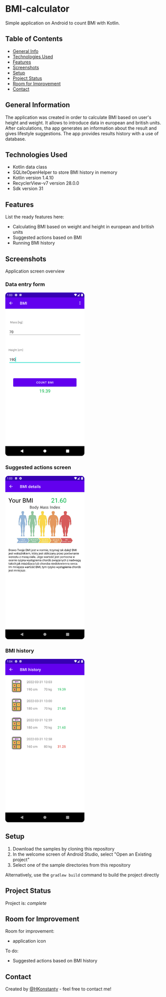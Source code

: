 # BMI-calculator
Simple application on Android to count BMI with Kotlin.

## Table of Contents
* [General Info](#general-information)
* [Technologies Used](#technologies-used)
* [Features](#features)
* [Screenshots](#screenshots)
* [Setup](#setup)
* [Project Status](#project-status)
* [Room for Improvement](#room-for-improvement)
* [Contact](#contact)


## General Information
The application was created in order to calculate BMI based on user's height and weight. It allows to introduce data in european and british units. 
After calculations, tha app generates an information about the result and gives lifestyle suggestions. The app provides results history with a use of database. 


## Technologies Used
- Kotlin data class
- SQLiteOpenHelper to store BMI history in memory
- Kotlin version 1.4.10
- RecyclerView-v7 version 28.0.0
- Sdk version 31


## Features
List the ready features here:
- Calculating BMI based on weight and height in european and british units
- Suggested actions based on BMI
- Running BMI history


## Screenshots
Application screen overview

### Data entry form
<p align="left">
	<img src="./screenshot/Screenshot_calculator.png" width="250">
</p>

### Suggested actions screen
<p align="left">
	<img src="./screenshot/Screenshot_details.png" width="250">
</p>

### BMI history
<p align="left">
	<img src="./screenshot/Screenshot_history.png" width="250">
</p>


## Setup
1. Download the samples by cloning this repository
2. In the welcome screen of Android Studio, select "Open an Existing project"
3. Select one of the sample directories from this repository

Alternatively, use the `gradlew build` command to build the project directly


## Project Status
Project is: _complete_


## Room for Improvement
Room for improvement:
- application icon

To do:
- Suggested actions based on BMI history


## Contact
Created by [@HKonstanty](https://github.com/HKonstanty/HKonstanty) - feel free to contact me!